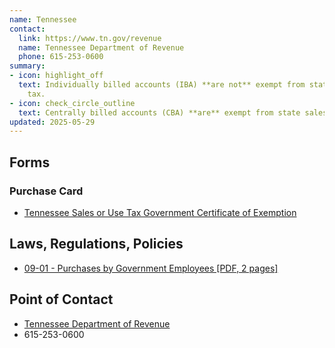 ```yaml
---
name: Tennessee
contact:
  link: https://www.tn.gov/revenue
  name: Tennessee Department of Revenue
  phone: 615-253-0600
summary:
- icon: highlight_off
  text: Individually billed accounts (IBA) **are not** exempt from state sales
    tax.
- icon: check_circle_outline
  text: Centrally billed accounts (CBA) **are** exempt from state sales tax.
updated: 2025-05-29
---
```


## Forms

### Purchase Card

* [Tennessee Sales or Use Tax Government Certificate of Exemption](https://www.tn.gov/revenue/taxes/sales-and-use-tax/forms.html)

## Laws, Regulations, Policies

* [09-01 - Purchases by Government Employees [PDF, 2 pages]](https://www.tn.gov/content/dam/tn/revenue/documents/notices/sales/sales09-01.pdf)

## Point of Contact
- [Tennessee Department of Revenue](https://www.tn.gov/revenue)
- 615-253-0600
